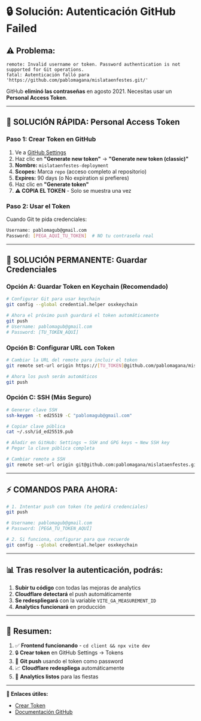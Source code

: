 # 🔒 Solución: Autenticación GitHub Failed

## ⚠️ **Problema:**
```
remote: Invalid username or token. Password authentication is not supported for Git operations.
fatal: Autenticación falló para 'https://github.com/pablomagana/mislataenfestes.git/'
```

GitHub **eliminó las contraseñas** en agosto 2021. Necesitas usar un **Personal Access Token**.

---

## 🚀 **SOLUCIÓN RÁPIDA: Personal Access Token**

### **Paso 1: Crear Token en GitHub**
1. Ve a [GitHub Settings](https://github.com/settings/tokens)
2. Haz clic en **"Generate new token"** → **"Generate new token (classic)"**
3. **Nombre:** `mislataenfestes-deployment`
4. **Scopes:** Marca `repo` (acceso completo al repositorio)
5. **Expires:** 90 days (o No expiration si prefieres)
6. Haz clic en **"Generate token"**
7. **⚠️ COPIA EL TOKEN** - Solo se muestra una vez

### **Paso 2: Usar el Token**
Cuando Git te pida credenciales:
```bash
Username: pablomagub@gmail.com
Password: [PEGA_AQUÍ_TU_TOKEN]  # NO tu contraseña real
```

---

## 🔧 **SOLUCIÓN PERMANENTE: Guardar Credenciales**

### **Opción A: Guardar Token en Keychain (Recomendado)**
```bash
# Configurar Git para usar keychain
git config --global credential.helper osxkeychain

# Ahora el próximo push guardará el token automáticamente
git push
# Username: pablomagub@gmail.com  
# Password: [TU_TOKEN_AQUÍ]
```

### **Opción B: Configurar URL con Token**
```bash
# Cambiar la URL del remote para incluir el token
git remote set-url origin https://[TU_TOKEN]@github.com/pablomagana/mislataenfestes.git

# Ahora los push serán automáticos
git push
```

### **Opción C: SSH (Más Seguro)**
```bash
# Generar clave SSH
ssh-keygen -t ed25519 -C "pablomagub@gmail.com"

# Copiar clave pública
cat ~/.ssh/id_ed25519.pub

# Añadir en GitHub: Settings → SSH and GPG keys → New SSH key
# Pegar la clave pública completa

# Cambiar remote a SSH
git remote set-url origin git@github.com:pablomagana/mislataenfestes.git
```

---

## ⚡ **COMANDOS PARA AHORA:**

```bash
# 1. Intentar push con token (te pedirá credenciales)
git push

# Username: pablomagub@gmail.com
# Password: [PEGA_TU_TOKEN_AQUÍ]

# 2. Si funciona, configurar para que recuerde
git config --global credential.helper osxkeychain
```

---

## 📊 **Tras resolver la autenticación, podrás:**

1. **Subir tu código** con todas las mejoras de analytics
2. **Cloudflare detectará** el push automáticamente  
3. **Se redespliegará** con la variable `VITE_GA_MEASUREMENT_ID`
4. **Analytics funcionará** en producción

---

## 🎯 **Resumen:**

1. ✅ **Frontend funcionando** - `cd client && npx vite dev`
2. 🔒 **Crear token** en GitHub Settings → Tokens
3. 🚀 **Git push** usando el token como password
4. 📈 **Cloudflare redespliega** automáticamente
5. 🎉 **Analytics listos** para las fiestas

---

**🔗 Enlaces útiles:**
- [Crear Token](https://github.com/settings/tokens)
- [Documentación GitHub](https://docs.github.com/en/authentication/keeping-your-account-and-data-secure/creating-a-personal-access-token)
